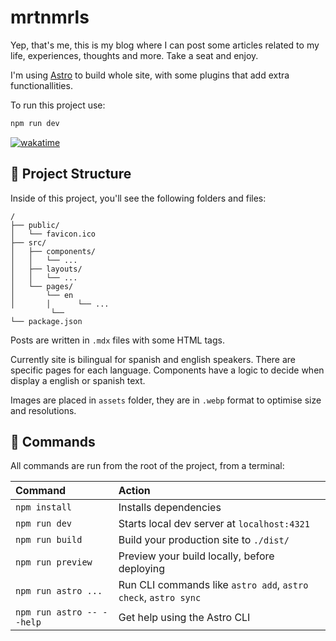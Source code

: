 # mrtnmrls

Yep, that's me, this is my blog where I can post some articles related to my life, experiences, thoughts and more. Take a seat and enjoy.

I'm using [Astro](https://astro.build/) to build whole site, with some plugins that add extra functionallities.

To run this project use:
```sh
npm run dev
```

[![wakatime](https://wakatime.com/badge/user/018b31ec-0d02-4ad6-831a-dbedcd210400/project/018d774e-70a1-4209-ba74-aeba64053eaf.svg)](https://wakatime.com/badge/user/018b31ec-0d02-4ad6-831a-dbedcd210400/project/018d774e-70a1-4209-ba74-aeba64053eaf)


## 🚀 Project Structure

Inside of this project, you'll see the following folders and files:

```text
/
├── public/
│   └── favicon.ico
├── src/
│   ├── components/
│   │   └── ...
│   ├── layouts/
│   │   └── ...
│   └── pages/
│       └── en
│       │      └── ...
         └──
└── package.json
```

Posts are written in `.mdx` files with some HTML tags.

Currently site is bilingual for spanish and english speakers. There are specific pages for each language. Components have a logic to decide when display a english or spanish text.

Images are placed in `assets` folder, they are in `.webp` format to optimise size and resolutions.

## 🧞 Commands

All commands are run from the root of the project, from a terminal:

| Command                   | Action                                           |
| :------------------------ | :----------------------------------------------- |
| `npm install`             | Installs dependencies                            |
| `npm run dev`             | Starts local dev server at `localhost:4321`      |
| `npm run build`           | Build your production site to `./dist/`          |
| `npm run preview`         | Preview your build locally, before deploying     |
| `npm run astro ...`       | Run CLI commands like `astro add`, `astro check`, `astro sync` |
| `npm run astro -- --help` | Get help using the Astro CLI                     |
